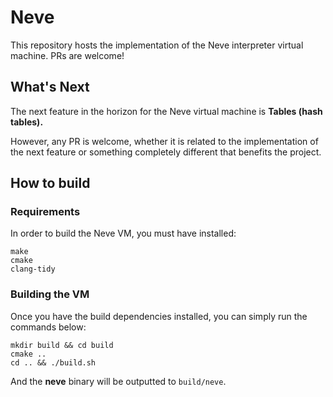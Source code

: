 # Neve

This repository hosts the implementation of the Neve interpreter virtual 
machine.  PRs are welcome!

## What's Next

The next feature in the horizon for the Neve virtual machine is 
**Tables (hash tables).**

However, any PR is welcome, whether it is related to the implementation of 
the next feature or something completely different that benefits the project.

## How to build

### Requirements

In order to build the Neve VM, you must have installed:

```
make
cmake
clang-tidy
```

### Building the VM

Once you have the build dependencies installed, you can simply run the 
commands below:

```
mkdir build && cd build
cmake ..
cd .. && ./build.sh
```

And the **neve** binary will be outputted to `build/neve`.
